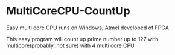 # MultiCoreCPU-CountUp
Easy multi core CPU runs on Windows, Atmel developed of FPGA

This easy program will count up prime number up to 127 with multicore(probably..not sure)
with 4 multi core CPU
